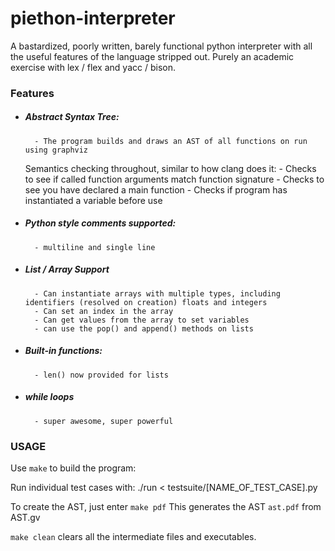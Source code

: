 piethon-interpreter
===================

A bastardized, poorly written, barely functional python interpreter with all the useful features of the language stripped out. Purely an academic exercise with lex / flex and yacc / bison.

### Features

* ##### Abstract Syntax Tree:
		- The program builds and draws an AST of all functions on run using graphviz
	Semantics checking throughout, similar to how clang does it:
		- Checks to see if called function arguments match function signature
		- Checks to see you have declared a main function
		- Checks if program has instantiated a variable before use

* ##### Python style comments supported:
		- multiline and single line

* ##### List / Array Support
		- Can instantiate arrays with multiple types, including identifiers (resolved on creation) floats and integers
		- Can set an index in the array
		- Can get values from the array to set variables
		- can use the pop() and append() methods on lists

* ##### Built-in functions:
		- len() now provided for lists

* ##### while loops
		- super awesome, super powerful
		
### USAGE
Use `make` to build the program:

Run individual test cases with:
./run < testsuite/[NAME_OF_TEST_CASE].py

To create the AST, just enter `make pdf`
This generates the AST `ast.pdf` from AST.gv

`make clean` clears all the intermediate files and executables.